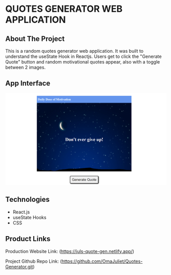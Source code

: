# QUOTES GENERATOR WEB APPLICATION

## About The Project 

This is a random quotes generator web application. It was built to understand the useState Hook in Reactjs. Users get to click the "Generate Quote" button and random motivational quotes appear, also with a toggle between 2 images.


## App Interface 
![random quotes generator](quotes.png) 


## Technologies 

- React.js
- useState Hooks
- CSS



<!-- THE PRODUCT LINK -->

## Product Links

Production Website Link: (https://juls-quote-gen.netlify.app/)

Project Github Repo Link: (https://github.com/OmaJuliet/Quotes-Generator.git)

